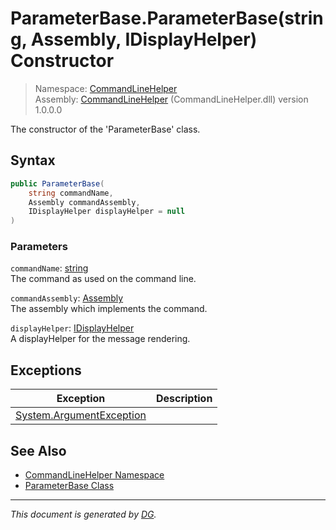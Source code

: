 ﻿# ParameterBase.ParameterBase(string, Assembly, IDisplayHelper) Constructor

> Namespace: [CommandLineHelper](_toc.CommandLineHelper.md#commandlinehelper-namespace)\
> Assembly: [CommandLineHelper](_toc.CommandLineHelper.md) (CommandLineHelper.dll) version 1.0.0.0

The constructor of the 'ParameterBase' class.

## Syntax

```csharp
public ParameterBase(
    string commandName, 
    Assembly commandAssembly, 
    IDisplayHelper displayHelper = null
)
```

### Parameters

`commandName`: [string](https://docs.microsoft.com/en-us/dotnet/api/system.string)\
The command as used on the command line.

`commandAssembly`: [Assembly](https://docs.microsoft.com/en-us/dotnet/api/system.reflection.assembly)\
The assembly which implements the command.

`displayHelper`: [IDisplayHelper](CommandLineHelper.IDisplayHelper.md)\
A displayHelper for the message rendering.

## Exceptions

Exception | Description
--- | ---
[System.ArgumentException](https://docs.microsoft.com/en-us/dotnet/api/system.argumentexception) | 

## See Also

- [CommandLineHelper Namespace](_toc.CommandLineHelper.md#commandlinehelper-namespace)
- [ParameterBase Class](CommandLineHelper.ParameterBase.md)

---

_This document is generated by [DG](https://github.com/Khojasteh/dg)._
